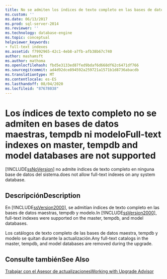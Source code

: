 ```yaml
---
title: No se admiten los índices de texto completo en las bases de datos maestra, tempdb y modelo | Microsoft Docs
ms.custom: ''
ms.date: 06/13/2017
ms.prod: sql-server-2014
ms.reviewer: ''
ms.technology: database-engine
ms.topic: conceptual
helpviewer_keywords:
- full-text indexes
ms.assetid: f7992965-42c1-4eb8-a7fb-afb38b67c740
author: mashamsft
ms.author: mathoma
ms.openlocfilehash: fbd5e3133ed87fed9bdaf6d668df62c6471df766
ms.sourcegitcommit: ad4d92dce894592a259721a1571b1d8736abacdb
ms.translationtype: MT
ms.contentlocale: es-ES
ms.lasthandoff: 08/04/2020
ms.locfileid: "87678038"
---
```

# <a name="full-text-indexes-on-master-tempdb-and-model-databases-are-not-supported"></a><span data-ttu-id="b6d1e-102">Los índices de texto completo no se admiten en bases de datos maestras, tempdb ni modelo</span><span class="sxs-lookup"><span data-stu-id="b6d1e-102">Full-text indexes on master, tempdb and model databases are not supported</span></span>
  [!INCLUDE[ssNoVersion](../../includes/ssnoversion-md.md)] <span data-ttu-id="b6d1e-103">no admite índices de texto completo en ninguna base de datos del sistema.</span><span class="sxs-lookup"><span data-stu-id="b6d1e-103">does not allow full-text indexes on any system database.</span></span>  
  
## <a name="description"></a><span data-ttu-id="b6d1e-104">Descripción</span><span class="sxs-lookup"><span data-stu-id="b6d1e-104">Description</span></span>  
 <span data-ttu-id="b6d1e-105">En [!INCLUDE[ssVersion2000](../../includes/ssversion2000-md.md)], se admitían índices de texto completo en las bases de datos maestras, tempdb y modelo.</span><span class="sxs-lookup"><span data-stu-id="b6d1e-105">In [!INCLUDE[ssVersion2000](../../includes/ssversion2000-md.md)], full-text indexes were supported on the master, tempdb, and model databases.</span></span>  
  
 <span data-ttu-id="b6d1e-106">Los catálogos de texto completo de las bases de datos maestra, tempdb y modelo se quitan durante la actualización.</span><span class="sxs-lookup"><span data-stu-id="b6d1e-106">Any full-text catalogs in the master, tempdb, and model databases are removed during the upgrade.</span></span>  
  
## <a name="see-also"></a><span data-ttu-id="b6d1e-107">Consulte también</span><span class="sxs-lookup"><span data-stu-id="b6d1e-107">See Also</span></span>  
 [<span data-ttu-id="b6d1e-108">Trabajar con el Asesor de actualizaciones</span><span class="sxs-lookup"><span data-stu-id="b6d1e-108">Working with Upgrade Advisor</span></span>](../../../2014/sql-server/install/working-with-upgrade-advisor.md)  
  
  
